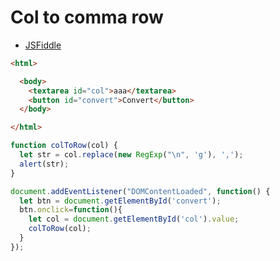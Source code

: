 # Col to comma row

* [JSFiddle](https://jsfiddle.net/janis_rullis/z15qgezt/)

```html
<html>

  <body>
    <textarea id="col">aaa</textarea>
    <button id="convert">Convert</button>
  </body>

</html>
```

```js
function colToRow(col) {
  let str = col.replace(new RegExp("\n", 'g'), ',');
  alert(str);
}

document.addEventListener("DOMContentLoaded", function() {
  let btn = document.getElementById('convert');
  btn.onclick=function(){
  	let col = document.getElementById('col').value;
    colToRow(col);
  }
});
```